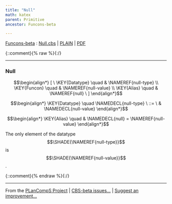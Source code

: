 ```yaml
---
title: "Null"
math: katex
parent: Primitive
ancestor: Funcons-beta

---
```

[Funcons-beta] : [Null.cbs] \| [PLAIN] \| [PDF]

{::comment}{% raw %}{:/}


----

### Null
               


$$\begin{align*}
  [ \
  \KEY{Datatype} \quad & \NAMEREF{null-type} \\
  \KEY{Funcon} \quad & \NAMEREF{null-value} \\
  \KEY{Alias} \quad & \NAMEREF{null}
  \ ]
\end{align*}$$

$$\begin{align*}
  \KEY{Datatype} \quad 
  \NAMEDECL{null-type} 
  \ ::= \ & \NAMEDECL{null-value}
\end{align*}$$

$$\begin{align*}
  \KEY{Alias} \quad
  & \NAMEDECL{null} = \NAMEREF{null-value}
\end{align*}$$


  The only element of the datatype $$\SHADE{\NAMEREF{null-type}}$$ is $$\SHADE{\NAMEREF{null-value}}$$.




[Funcons-beta]: /CBS-beta/math/Funcons-beta
  "FUNCONS-BETA"
[Unstable-Funcons-beta]: /CBS-beta/math/Unstable-Funcons-beta
  "UNSTABLE-FUNCONS-BETA"
[Languages-beta]: /CBS-beta/math/Languages-beta
  "LANGUAGES-BETA"
[Unstable-Languages-beta]: /CBS-beta/math/Unstable-Languages-beta
  "UNSTABLE-LANGUAGES-BETA"
[CBS-beta]: /CBS-beta
  "CBS-BETA"
[Null.cbs]: https://github.com/plancomps/CBS-beta/blob/math/Funcons-beta/Values/Primitive/Null/Null.cbs
  "CBS SOURCE FILE ON GITHUB"
[PLAIN]: /CBS-beta/docs/Funcons-beta/Values/Primitive/Null
  "CBS SOURCE WEB PAGE"
 [PRETTY]: /CBS-beta/math/Funcons-beta/Values/Primitive/Null
  "CBS-KATEX WEB PAGE"
[PDF]: https://github.com/plancomps/CBS-beta/blob/math/Funcons-beta/Values/Primitive/Null/Null.pdf
  "CBS-LATEX PDF FILE"
[PLanCompS Project]: https://plancomps.github.io
  "PROGRAMMING LANGUAGE COMPONENTS AND SPECIFICATIONS PROJECT HOME PAGE"
{::comment}{% endraw %}{:/}


____

From the [PLanCompS Project] | [CBS-beta issues...] | [Suggest an improvement...]

[CBS-beta issues...]: https://github.com/plancomps/CBS-beta/issues
  "CBS-BETA ISSUE REPORTS ON GITHUB"
[Suggest an improvement...]: mailto:plancomps@gmail.com?Subject=CBS-beta%20-%20comment&Body=Re%3A%20CBS-beta%20specification%20at%20Values/Primitive/Null/Null.cbs%0A%0AComment/Query/Issue/Suggestion%3A%0A%0A%0ASignature%3A%0A
  "GENERATE AN EMAIL TEMPLATE"
